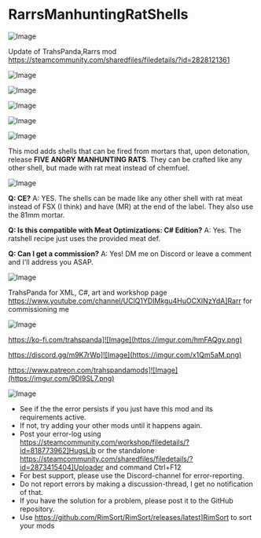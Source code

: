 # RarrsManhuntingRatShells

![Image](https://i.imgur.com/buuPQel.png)

Update of TrahsPanda,Rarrs mod https://steamcommunity.com/sharedfiles/filedetails/?id=2828121361

![Image](https://i.imgur.com/pufA0kM.png)

	
![Image](https://i.imgur.com/Z4GOv8H.png)

![Image](https://imgur.com/MClTdVy.gif)

![Image](https://imgur.com/ID9KQ3B.png)

![Image](https://imgur.com/WxEu3di.png)

This mod adds shells that can be fired from mortars that, upon detonation, release **FIVE ANGRY MANHUNTING RATS**. They can be crafted like any other shell, but made with rat meat instead of chemfuel.

![Image](https://imgur.com/34ELEEb.png)

**Q: CE?**
A: YES.  The shells can be made like any other shell with rat meat instead of FSX (I think) and have (MR) at the end of the label.  They also use the 81mm mortar.

**Q: Is this compatible with Meat Optimizations: C# Edition?**
A: Yes.  The ratshell recipe just uses the provided meat def.

**Q: Can I get a commission?**
A: Yes!  DM me on Discord or leave a comment and I'll address you ASAP.

![Image](https://imgur.com/GLRjjOf.png)

TrahsPanda for XML, C#, art and workshop page
https://www.youtube.com/channel/UClQ1YDIMkgu4HuOCXINzYdA]Rarr for commissioning me

![Image](https://imgur.com/6OoDfkw.png)

https://ko-fi.com/trahspanda]![Image](https://imgur.com/hmFAQgv.png)

https://discord.gg/m9K7rWp]![Image](https://imgur.com/x1Qm5aM.png)

https://www.patreon.com/trahspandamods]![Image](https://imgur.com/9Dl9SL7.png)


![Image](https://i.imgur.com/PwoNOj4.png)



-  See if the the error persists if you just have this mod and its requirements active.
-  If not, try adding your other mods until it happens again.
-  Post your error-log using https://steamcommunity.com/workshop/filedetails/?id=818773962]HugsLib or the standalone https://steamcommunity.com/sharedfiles/filedetails/?id=2873415404]Uploader and command Ctrl+F12
-  For best support, please use the Discord-channel for error-reporting.
-  Do not report errors by making a discussion-thread, I get no notification of that.
-  If you have the solution for a problem, please post it to the GitHub repository.
-  Use https://github.com/RimSort/RimSort/releases/latest]RimSort to sort your mods


